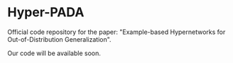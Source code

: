# Hyper-PADA
Official code repository for the paper: "Example-based Hypernetworks for Out-of-Distribution Generalization".

Our code will be available soon.
